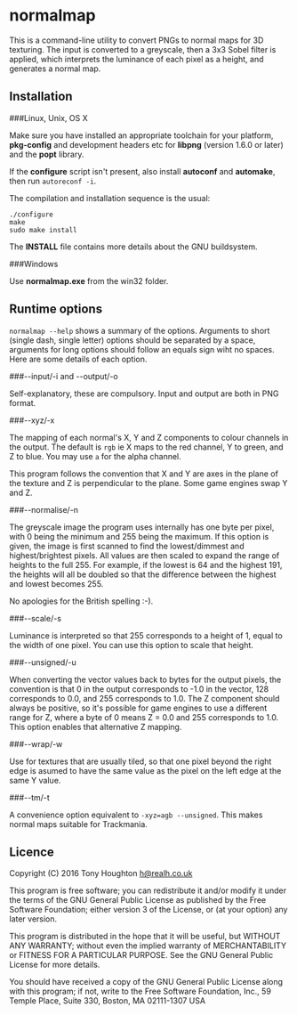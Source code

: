 normalmap
=========

This is a command-line utility to convert PNGs to normal maps for 3D texturing.
The input is converted to a greyscale, then a 3x3 Sobel filter is applied,
which interprets the luminance of each pixel as a height, and generates a
normal map.

Installation
------------

###Linux, Unix, OS X

Make sure you have installed an appropriate toolchain for your platform,
**pkg-config** and development headers etc for **libpng** (version 1.6.0 or
later) and the **popt** library.

If the **configure** script isn't present, also install **autoconf** and
**automake**, then run `autoreconf -i`.

The compilation and installation sequence is the usual:

```
./configure
make
sudo make install
```

The **INSTALL** file contains more details about the GNU buildsystem.

###Windows

Use **normalmap.exe** from the win32 folder.

Runtime options
---------------

`normalmap --help` shows a summary of the options. Arguments to short (single
dash, single letter) options should be separated by a space, arguments for long
options should follow an equals sign wiht no spaces. Here are some details of
each option.

###--input/-i and --output/-o

Self-explanatory, these are compulsory. Input and output are both in PNG format.

###--xyz/-x

The mapping of each normal's X, Y and Z components to colour channels in the
output. The default is `rgb` ie X maps to the red channel, Y to green, and Z to
blue. You may use `a` for the alpha channel.

This program follows the convention that X and Y are axes in the plane of the
texture and Z is perpendicular to the plane. Some game engines swap Y and Z.

###--normalise/-n

The greyscale image the program uses internally has one byte per pixel, with 0
being the minimum and 255 being the maximum. If this option is given, the image
is first scanned to find the lowest/dimmest and highest/brightest pixels. All
values are then scaled to expand the range of heights to the full 255. For
example, if the lowest is 64 and the highest 191, the heights will all be
doubled so that the difference between the highest and lowest becomes 255.

No apologies for the British spelling :-).

###--scale/-s

Luminance is interpreted so that 255 corresponds to a height of 1, equal to the
width of one pixel. You can use this option to scale that height.

###--unsigned/-u

When converting the vector values back to bytes for the output pixels, the
convention is that 0 in the output corresponds to -1.0 in the vector, 128
corresponds to 0.0, and 255 corresponds to 1.0. The Z component should always
be positive, so it's possible for game engines to use a different range for Z,
where a byte of 0 means Z = 0.0 and 255 corresponds to 1.0. This option enables
that alternative Z mapping.

###--wrap/-w

Use for textures that are usually tiled, so that one pixel beyond the right
edge is asumed to have the same value as the pixel on the left edge at the same
Y value.

###--tm/-t

A convenience option equivalent to `-xyz=agb --unsigned`. This makes normal
maps suitable for Trackmania.

Licence
-------

Copyright (C) 2016 Tony Houghton <h@realh.co.uk>

This program is free software; you can redistribute it and/or modify
it under the terms of the GNU General Public License as published by
the Free Software Foundation; either version 3 of the License, or
(at your option) any later version.

This program is distributed in the hope that it will be useful,
but WITHOUT ANY WARRANTY; without even the implied warranty of
MERCHANTABILITY or FITNESS FOR A PARTICULAR PURPOSE.  See the
GNU General Public License for more details.

You should have received a copy of the GNU General Public License
along with this program; if not, write to the Free Software
Foundation, Inc., 59 Temple Place, Suite 330, Boston, MA  02111-1307  USA
